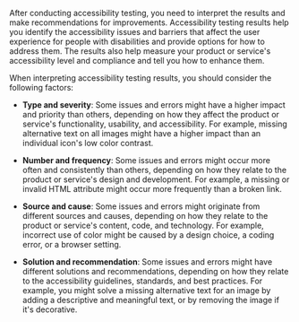After conducting accessibility testing, you need to interpret the results and make recommendations for improvements. Accessibility testing results help you identify the accessibility issues and barriers that affect the user experience for people with disabilities and provide options for how to address them. The results also help measure your product or service's accessibility level and compliance and tell you how to enhance them.

When interpreting accessibility testing results, you should consider the following factors:

- **Type and severity**: Some issues and errors might have a higher impact and priority than others, depending on how they affect the product or service's functionality, usability, and accessibility. For example, missing alternative text on all images might have a higher impact than an individual icon's low color contrast.

- **Number and frequency**: Some issues and errors might occur more often and consistently than others, depending on how they relate to the product or service's design and development. For example, a missing or invalid HTML attribute might occur more frequently than a broken link.

- **Source and cause**: Some issues and errors might originate from different sources and causes, depending on how they relate to the product or service's content, code, and technology. For example, incorrect use of color might be caused by a design choice, a coding error, or a browser setting.
  
- **Solution and recommendation**: Some issues and errors might have different solutions and recommendations, depending on how they relate to the accessibility guidelines, standards, and best practices. For example, you might solve a missing alternative text for an image by adding a descriptive and meaningful text, or by removing the image if it's decorative.
